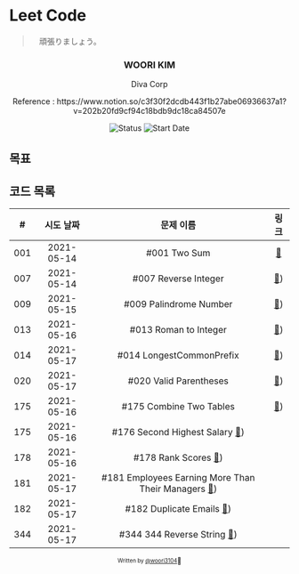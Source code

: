 # Leet Code

>　頑張りましょう。

<div align="center">

<h3> WOORI KIM </h3>
<p> Diva Corp </p>
<p> Reference : https://www.notion.so/c3f30f2dcdb443f1b27abe06936637a1?v=202b20fd9cf94c18bdb9dc18ca84507e </p>

![Status](https://img.shields.io/badge/MunziYa-blue.svg)
![Start Date](https://img.shields.io/badge/Start%20Date-2021--05--13-23d16b.svg)



</div>

## 목표


## 코드 목록

| # | 시도 날짜  | 문제 이름 |             링크             |
| :--: | :--------: | :-------: | :--------------------------: |
|  001   | 2021-05-14 | #001 Two Sum| [:link:](code/001TwoSum.cs) |
|  007   | 2021-05-14 | #007 Reverse Integer| [:link:](code/007ReverseInteger.cs)) |
|  009   | 2021-05-15 | #009 Palindrome Number| [:link:](code/009PalindromeNumber.cs)) |
|  013   | 2021-05-16 | #013 Roman to Integer| [:link:](code/013RomantoInteger.cs)) |
|  014   | 2021-05-17 | #014 LongestCommonPrefix| [:link:](code/014LongestCommonPrefix.cs)) |
|  020   | 2021-05-17 | #020 Valid Parentheses| [:link:](code/020ValidParentheses.cs)) |
|  175   | 2021-05-16 | #175 Combine Two Tables| [:link:](Sql/175CombineTwoTables.sql)) |
|  175   | 2021-05-16 | #176 Second Highest Salary [:link:](Sql/176SecondHighestSalary.sql)) |
|  178   | 2021-05-16 | #178 Rank Scores [:link:](Sql/178RankScores.sql)) |
|  181   | 2021-05-17 | #181 Employees Earning More Than Their Managers [:link:](Sql/181EmployeesEarningMore.sql)) |
|  182   | 2021-05-17 | #182 Duplicate Emails [:link:](Sql/182DuplicateEmails.sql)) |
|  344   | 2021-05-17 | #344 344 Reverse String [:link:](code/344ReverseString.cs)) |

<div align="center">

<sub><sup>Written by <a href="https://github.com/woori3104">@woori3104</a></sup></sub><small>🍕</small>

</div>